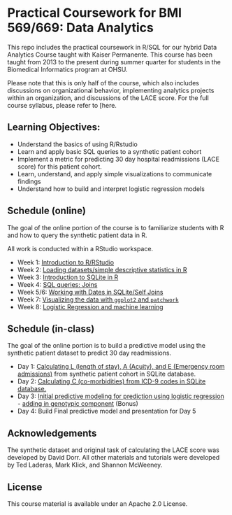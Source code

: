# Practical Coursework for BMI 569/669: Data Analytics

This repo includes the practical coursework in R/SQL for our hybrid Data Analytics Course taught with Kaiser Permanente. This course has been taught from 2013 to the present during summer quarter for students in the Biomedical Informatics program at OHSU.

Please note that this is only half of the course, which also includes discussions on organizational behavior, implementing analytics projects within an organization, and discussions of the LACE score. For the full course syllabus, please refer to [here.

## Learning Objectives:

- Understand the basics of using R/Rstudio
- Learn and apply basic SQL queries to a synthetic patient cohort
- Implement a metric for predicting 30 day hospital readmissions (LACE score) for this patient cohort.
- Learn, understand, and apply simple visualizations to communicate findings
- Understand how to build and interpret logistic regression models

## Schedule (online)

The goal of the online portion of the course is to familiarize students with R and how to query the synthetic patient data in R. 

All work is conducted within a RStudio workspace.

- Week 1: [Introduction to R/RStudio](http://github.com/laderast/AnalyticsCourse/week1)
- Week 2: [Loading datasets/simple descriptive statistics in R](http://github.com/laderast/AnalyticsCourse/week2)
- Week 3: [Introduction to SQLite in R](http://github.com/laderast/AnalyticsCourse/week3)
- Week 4: [SQL queries: Joins](http://github.com/laderast/AnalyticsCourse/week4)
- Week 5/6: [Working with Dates in SQLite/Self Joins](http://github.com/laderast/AnalyticsCourse/weeks5-6)
- Week 7: [Visualizing the data with `ggplot2` and `patchwork`](http://github.com/laderast/AnalyticsCourse/week7)
- Week 8: [Logistic Regression and machine learning](http://github.com/laderast/AnalyticsCourse/week8)

## Schedule (in-class)

The goal of the online portion is to build a predictive model using the synthetic patient dataset to predict 30 day readmissions. 

- Day 1: [Calculating L (length of stay), A (Acuity), and E (Emergency room admissions)](http://github.com/laderast/AnalyticsCourse/in-class/Assignment1.Rmd) from synthetic patient cohort in SQLite database.  
- Day 2: [Calculating C (co-morbidities) from ICD-9 codes in SQLite database.](http://github.com/laderast/AnalyticsCourse/in-class/Assignment2.Rmd)
- Day 3: [Initial predictive modeling for prediction using logistic regression](http://github.com/laderast/AnalyticsCourse/in-class/LogisticRegression.Rmd)
      - [adding in genotypic component](http://github.com/laderast/AnalyticsCourse/in-class/BonusAssignment.Rmd) (Bonus) 
- Day 4: Build Final predictive model and presentation for Day 5  

## Acknowledgements

The synthetic dataset and original task of calculating the LACE score was developed by David Dorr. All other materials and tutorials were developed by Ted Laderas, Mark Klick, and Shannon McWeeney. 

## License

This course material is available under an Apache 2.0 License.
